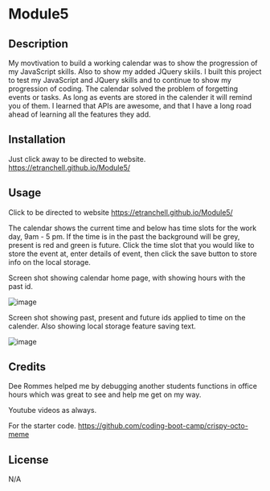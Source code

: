 # Module5

## Description

My movtivation to build a working calendar was to show the progression of my JavaScript skills.  Also to show my added JQuery skiils. 
I built this project to test my JavaScript and JQuery skills and to continue to show my progression of coding. 
The calendar solved the problem of forgetting events or tasks.  As long as events are stored in the calender it will remind you of them.
I learned that APIs are awesome, and that I have a long road ahead of learning all the features they add. 

## Installation

Just click away to be directed to website.
https://etranchell.github.io/Module5/

## Usage


Click to be directed to website
https://etranchell.github.io/Module5/

The calendar shows the current time and below has time slots for the work day, 9am - 5 pm. If the time is in the past the background will be grey, present is red and green is future. Click the time slot that you would like to store the event at, enter details of event, then click the save button to store info on the local storage.


Screen shot showing calendar home page, with showing hours with the past id.

![image](https://user-images.githubusercontent.com/123092979/224819926-a0b77f10-22af-420e-8fd1-0b9f9c57387e.png)

Screen shot showing past, present and future ids applied to time on the calender.  Also showing local storage feature saving text.

![image](https://user-images.githubusercontent.com/123092979/224820332-f3baea34-ca60-4d63-bac4-4377df60d3db.png)



## Credits

Dee Rommes helped me by debugging another students functions in office hours which was great to see and help me get on my way. 

Youtube videos as always.

For the starter code.
https://github.com/coding-boot-camp/crispy-octo-meme



## License

N/A


